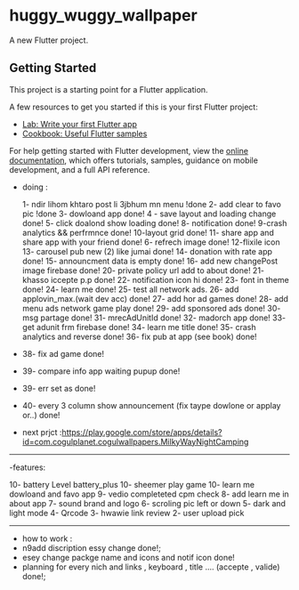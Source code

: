 # huggy_wuggy_wallpaper

A new Flutter project.

## Getting Started

This project is a starting point for a Flutter application.

A few resources to get you started if this is your first Flutter project:

- [Lab: Write your first Flutter app](https://docs.flutter.dev/get-started/codelab)
- [Cookbook: Useful Flutter samples](https://docs.flutter.dev/cookbook)

For help getting started with Flutter development, view the
[online documentation](https://docs.flutter.dev/), which offers tutorials, samples, guidance on mobile development, and
a full API reference.

- doing :

  1- ndir lihom khtaro post li 3jbhum mn menu !done 2- add clear to favo pic !done 3- dowloand app done!
  4 - save layout and loading change done!
  5- click doalond show loading done!
  8- notification done!
  9-crash analytics && perfrmnce done!
  10-layout grid done!
  11- share app and share app with your friend done!
  6- refrech image done!
  12-flixile icon 13- carousel pub new (2) like jumai done!
  14- donation with rate app done!
  15- announcment data is empty done!
  16- add new changePost image firebase done!
  20- private policy url add to about done!
  21- khasso iccepte p.p done!
  22- notification icon hi done!
  23- font in theme done!
  24- learn me done!
  25- test all network ads. 26- add applovin_max.(wait dev acc) done!
  27- add hor ad games done!
  28- add menu ads network game play done!
  29- add sponsored ads done!
  30- msg partage done!
  31- mrecAdUnitId done!
  32- madorch app done!
  33- get adunit frm firebase done!
  34- learn me title done!
  35- crash analytics and reverse done!
  36- fix pub at app (see book) done!
- 38- fix ad game done!
- 39- compare info app waiting pupup done!
- 39- err set as done!
- 40- every 3 column show announcement (fix taype dowlone or applay or..) done!
- next prjct :https://play.google.com/store/apps/details?id=com.cogulplanet.cogulwallpapers.MilkyWayNightCamping

-----------------------------------------------------------------------------------

-features:

10- battery Level battery_plus
10- sheemer play game
10- learn me dowloand and favo app
9- vedio completeted cpm check 
8- add learn me in about app
7- sound brand and logo 
6- scroling pic left or down 
5- dark and light mode 
4- Qrcode
3- hwawie link review 
2- user upload pick

---------------------------------------------------------------------------------------

- how to work :
- n9add discription essy change done!;
- esey change packge name and icons and notif icon done!
- planning for every nich and links , keyboard , title .... (accepte , valide) done!;
